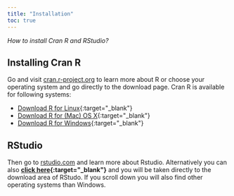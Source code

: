 ```yaml
---
title: "Installation"
toc: true
---
```

*How to install Cran R and RStudio?*
<!--more-->


## Installing Cran R
Go and visit [cran.r-project.org](https://cran.r-project.org/) to learn more about R or choose your operating system and go directly to the download page. Cran R is available for following systems:


* [Download R for Linux](https://cran.r-project.org/bin/linux/){:target="_blank"}
* [Download R for (Mac) OS X](https://cran.r-project.org/bin/macosx/){:target="_blank"}
* [Download R for Windows](https://cran.r-project.org/bin/windows/base/){:target="_blank"}


## RStudio

Then go to [rstudio.com](https://rstudio.com/) and learn more about Rstudio. Alternatively you can also **[click here](https://rstudio.com/products/rstudio/download/#download){:target="_blank"}** and you will be taken directly to the download area of RStudo. If you scroll down you will also find other operating systems than Windows.

<!--
## Further reading

add some day
-->
